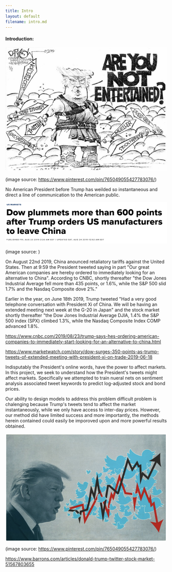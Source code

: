 ```yaml
---
title: Intro 
layout: default
filename: intro.md
--- 
```


#### Introduction: 

 ![](stocks/Tent.jpg)
 
 (image source: https://www.pinterest.com/pin/765049055427783076/)

No American President before Trump has weilded so instantaneous and direct a line of communication to the American public.

 ![](stocks/p3.png)
 
 (image source: )

On August 22nd 2019, China anounced retaliatory tariffs against the United States. Then at 9:59 the President tweeted saying in part "Our great American companies are hereby ordered to immediately looking for an alternative to China". According to CNBC, shortly thereafter "the Dow Jones Industrial Average fell more than 435 points, or 1.6%, while the S&P 500 slid 1.7% and the Nasdaq Composite dove 2%."

Earlier in the year, on June 18th 2019, Trump tweeted "Had a very good telephone conversation with President Xi of China. We will be having an extended meeting next week at the G-20 in Japan" and the stock market shortly thereafter "the Dow Jones Industrial Average DJIA,  1.4% the S&P 500 index (SPX) climbed 1.3%, while the Nasdaq Composite Index COMP advanced 1.8%.

https://www.cnbc.com/2019/08/23/trump-says-hes-ordering-american-companies-to-immediately-start-looking-for-an-alternative-to-china.html


https://www.marketwatch.com/story/dow-surges-350-points-as-trump-tweets-of-extended-meeting-with-president-xi-on-trade-2019-06-18

Indisputably the President's online words, have the power to affect markets. In this project, we seek to understand how the President's tweets might affect markets. Specifically we attempted to train nueral nets on sentiment analysis associated tweet keywords to predict log-adjusted stock and bond prices. 

Our ability to design models to address this problem difficult problem is chalenging because Trump's tweets tend to affect the market instantaneously, while we only have access to inter-day prices. However, our method did have limited success and more importantly, the methods herein contained could easily be imporoved upon and more powerful results obtained.




 ![](stocks/p1.png)
 
 (image source: https://www.pinterest.com/pin/765049055427783076/)

https://www.barrons.com/articles/donald-trump-twitter-stock-market-51567803655


